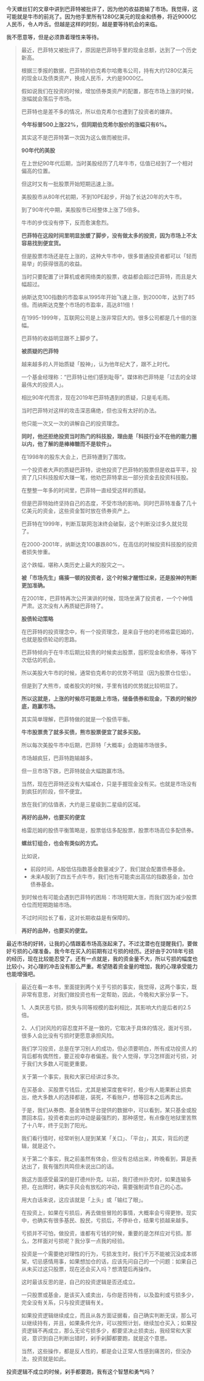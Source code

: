 今天螺丝钉的文章中讲到巴菲特被批评了，因为他的收益跑输了市场。我觉得，这可能就是牛市的前兆了。因为他手里所有1280亿美元的现金和债券，将近9000亿人民币，令人咋舌。但越是这样的时刻，越是要等待机会的来临。

我不愿意等，但是必须靠着理性来等待。

> 最近，巴菲特又被批评了，原因是巴菲特手里的现金总额，达到了一个历史新高。
>
> 根据三季报的数据，巴菲特的伯克希尔哈撒韦公司，持有大约1280亿美元的现金以及债类资产，换成人民币，大约是9000亿。
>
> 假如说我们在投资的时候，增加债券类资产的配置，那在市场上涨的时候，涨幅就会落后于市场。
>
> 巴菲特也是差不多的情况，所以伯克希尔也遭到了投资者的嫌弃。
>
> **今年标普500上涨22%，但同期伯克希尔股价的涨幅只有6%。**
>
> 其实这不是巴菲特第一次因为这么做而被批评。
>
> 
>
> **90年代的美股**
>
> 在上世纪90年代后期，当时美股经历了几年牛市，估值已经到了一个相对偏高的位置。
>
> 但这时又有一批股票开始短期迅速上涨。
>
> 美股股市从80年代初期，不到10PE起步，开始了长达20年的大牛市。
>
> 到了90年代中期，美股股市已经整体上涨了5倍多。
>
> 牛市的步伐没有停下，反而愈演愈烈。
>
> **巴菲特在这段时间里明显放缓了脚步，没有做太多的投资，因为市场上不太容易找到便宜货。**
>
> 但是股票市场还是在上涨的，这种大牛市中，很多普通投资者都可以「轻而易举」的获得很高的收益。
>
> 当时只要配置了计算机或者网络类的股票，收益都会超过巴菲特，而且是大幅超过。
>
> 纳斯达克100指数的市盈率从1995年开始飞速上涨，到2000年，达到了85倍。而纳斯达克整个市场的市盈率，高达811倍！
>
> 在1995-1999年，互联网公司是上涨非常巨大的。很多公司都是几十倍的涨幅。
>
> 巴菲特的收益明显跟不上脚步了。
>
> 
>
> **被质疑的巴菲特**
>
> 越来越多的人开始质疑「股神」，认为他年纪大了，跟不上时代。
>
> 一个基金经理称：“巴菲特让他们感到耻辱”。媒体称巴菲特是「过去的全球最伟大的投资人」。
>
> 相比90年代而言，现在2019年巴菲特遇到的质疑，只是毛毛雨。
>
> 当时巴菲特对这样的攻击深恶痛绝，但也没有太好的办法。
>
> 他只能一次又一次的讲解自己的投资理念。
>
> **同时，他还拒绝投资当时热门的科技股，理由是「科技行业不在他的能力圈以内，他了解的是棒棒糖而不是软件」。**
>
> 在1998年的股东大会上，巴菲特遭到了围攻。
>
> 一个投资者大声的质疑巴菲特，说他投资了巴菲特的股票但是收益平平，投资了几只科技股却大赚一笔，他劝巴菲特拿出一部分资金去投资科技股。
>
> 在整整一年多的时间里，巴菲特一直经受这样的质疑。
>
> 但是巴菲特始终坚持自己的态度，不受市场的影响。同时巴菲特准备了几十亿美元的资金，这些资金暂时放在债券资产上。
>
> 巴菲特在1999年，判断互联网泡沫终会破裂，这个判断没过多久就兑现了。
>
> 在2000-2001年，纳斯达克100暴跌80%，在高估的时候投资科技股的投资者损失惨重。
>
> 这个跌幅，堪称人类历史上最大的股灾之一。
>
> **被「市场先生」痛揍一顿的投资者，这个时候才醒悟过来，还是股神的判断更加准确。**
>
> 在2001年，巴菲特再次公开演讲的时候，现场坐满了投资者，一个个神情严肃。这次没有人再质疑巴菲特了。
>
> 
>
> **股债轮动策略**
>
> 在巴菲特的投资理念中，有一个投资理念，是来自于他的老师格雷厄姆的，也就是股债轮动的思路。
>
> 巴菲特倾向于在牛市后期比较贵的时候卖出股票，囤积现金和债券，等待下次低估的机会。
>
> 所以美股大牛市的时候，通常伯克希尔的优势不明显（因为股票仓位低）。
>
> 但是到了大熊市，或者股灾的时候，手里有钱的优势就比较明显了。
>
> **所以这就是，上涨的时候尽可能跟上市场，储备债券和现金，下跌的时候抄底，跑赢市场。**
>
> 其实简单理解，巴菲特做的就是一个股债平衡。
>
> **牛市股票贵了就多买债，熊市股票便宜了就多买股。**
>
> 所以每次美股牛市中后期，巴菲特「大概率」会跑输市场很多。
>
> 市场越疯狂，巴菲特跑输越多。
>
> 但一旦市场下跌，巴菲特就会大幅跑赢市场。
>
> 当然，现在巴菲特还没有大幅减仓，只是手握现金没有买。也就是市场没有到疯狂的阶段，但不便宜。
>
> 放在我们的估值表，大约是三星级到二星级的区域。
>
> **再好的品种，也要买的便宜**
>
> 格雷厄姆的股债平衡策略是，股票低估多配股票，股票市场高位多配债券。
>
> 
>
> **螺丝钉组合，也会有类似的方式。**
>
> 比如说，
>
> - 前段时间，A股低估指数基金数量减少了，我们就会配置债券基金。
> - 未来A股到了四五千点牛市，我们也有可能卖出高估的指数基金，加仓债券基金。
>
> 到时候也有可能会遇到巴菲特的困局：市场短期大涨，而我们因为减少股票仓位而短期跑输市场。
>
> 不过时间拉长了看，这对长期收益是有保障的。
>
> **再好的品种，也要买的便宜。**

最近市场的好转，让我的心情跟着市场高涨起来了。不过沈潜也在提醒我们，要做好亏损的心理准备。我今年在买入的前期有过亏损的经历。还好由于2018年亏损的经历，现在比较能忍受了。还有一点就是，我的资金量不大，所以亏损的幅度也比较小，对心理的冲击没有那么严重。希望随着资金量的增加，我的心理承受能力也能增强吧。

>最近在看一本书，里面提到两个关于亏损的事实，我觉得，这两个事实，既非常有意思，对我们做投资也有一定帮助，因此，今晚和大家分享一下。
>
>1、人类厌恶亏损，损失与同等规模的盈利相比，其影响大约是后者的2.5倍。
>
>2、人们对风险的容忍度并不是一致的，它取决于具体的情况，面对亏损，很多人会比没有亏损时更愿意承担风险。
>
>我们学习投资，总是在学习别人的成功，但必须要明白，所有成功投资人的背后都有偶然性，要正视幸存者偏差。我个人觉得，学习怎样面对亏损，对于我们大多数人可能更重要。
>
>关于第一个事实，我和大家已经讲过多次。
>
>在买基金、买股票亏钱后，尤其是被深度套牢时，极少有人能果断止损卖出，绝大多数人的选择都是，装死，不看账户，想等回本之后再卖出。
>
>于是，我们从券商、基金销售平台提供的数据中，可以看到，某只基金或股票回本后，投资者卖出的冲动是最强烈的，那种感觉，有点像在地狱里苦熬了十八年，终于见到了阳光。
>
>我们看行情时，经常听别人提到某某「关口」、「平台」，其实，背后的逻辑，就是这个。
>
>关于第二个事实，我之前虽然有体会，但没有总结出来，昨晚看到，算是表达出了，我有强烈共鸣但未说出口的话。
>
>我这方面感受最深的是打德州扑克。以前，我打德州扑克时，如果连输多把，在出牌时，确实手风会有放松的冲动，需要强制调节自己的心态。
>
>用大白话来说，这应该就是「上头」或「输红了眼」。
>
>在投资上，如果在亏损后，再去做些冒险的事情，大概率会亏得更惨。现实中，也确实有很多基民、股民，亏损后，不停补仓，结果亏损越来越多。
>
>亏损并不可怕，做投资，谁都有亏钱的时候，重要的是怎样应对亏损。那么，怎样面对亏损呢？我分享一点我的经验。
>
>投资是一个需要绝对理性的行为，亏损发生时，我们千万不能被沉没成本绑架，切忌感情用事，如果想加仓的话，应该先问自己的一个问题：如果自己从未买过这只股票，现在还会买入吗？想清楚后再操作。
>
>这时最该反思的是，自己的投资逻辑是否还成立。
>
>一只股票或基金，是该买入或卖出，与你是否持有，以及盈利或亏损多少，完全没有关系，只与投资逻辑有关。
>
>如果投资逻辑继续成立，而且从各方面证据看，自己确实判断无误，那么可以继续持有，并且，如果条件允许，可以按照计划，继续加仓买入；如果投资逻辑不再成立，那么无论亏损多少，都要坚决止损卖出，我经常和大家说，意识到自己判断出错时，剁手剁脚都要跑，就是这个意思。
>
>当然，这些操作，都是反人性的，都是会让正常人性感到痛苦的，但没办法，投资就是如此。

投资逻辑不成立的时候，剁手都要跑，我有这个智慧和勇气吗？